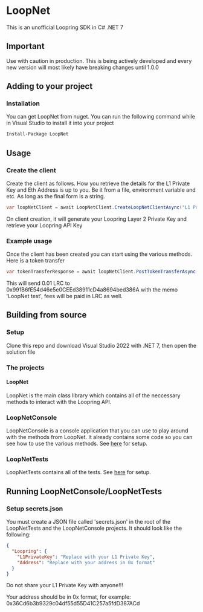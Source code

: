 # LoopNet
This is an unofficial Loopring SDK in C# .NET 7

## Important
Use with caution in production. This is being actively developed and every new version will most likely have breaking changes until 1.0.0

## Adding to your project
### Installation
You can get LoopNet from nuget. You can run the following command while in Visual Studio to install it into your project

```bash
Install-Package LoopNet
```

## Usage
### Create the client
Create the client as follows. How you retrieve the details for the L1 Private Key and Eth Address is up to you. Be it from a file, environment variable and etc. As long as the final form is a string.

```csharp
var loopNetClient = await LoopNetClient.CreateLoopNetClientAsync("L1 Private Key", "Eth Address in 0x format");
```
On client creation, it will generate your Loopring Layer 2 Private Key and retrieve your Loopring API Key

### Example usage
Once the client has been created you can start using the various methods. Here is a token transfer

```csharp
var tokenTransferResponse = await loopNetClient.PostTokenTransferAsync("0x991B6fE54d46e5e0CEEd38911cD4a8694bed386A", "LRC", 0.01m, "LRC", "LoopNet test");
```

This will send 0.01 LRC to 0x991B6fE54d46e5e0CEEd38911cD4a8694bed386A with the memo 'LoopNet test', fees will be paid in LRC as well.

## Building from source
### Setup
Clone this repo and download Visual Studio 2022 with .NET 7, then open the solution file

### The projects
#### LoopNet
LoopNet is the main class library which contains all of the neccessary methods to interact with the Loopring API.

### LoopNetConsole
LoopNetConsole is a console application that you can use to play around with the methods from LoopNet. It already contains some code so you can see how to use the various methods. See [here](https://github.com/fudgebucket27/LoopNet#running-loopnetconsoleloopnettests) for setup.

### LoopNetTests
LoopNetTests contains all of the tests. See [here](https://github.com/fudgebucket27/LoopNet#running-loopnetconsoleloopnettests) for setup.

## Running LoopNetConsole/LoopNetTests
### Setup secrets.json
You must create a JSON file called 'secrets.json' in the root of the LoopNetTests and the LoopNetConsole projects. It should look like the following:

```json
{
  "Loopring": {
    "L1PrivateKey": "Replace with your L1 Private Key",
    "Address": "Replace with your address in 0x format"
  }
}
```

Do not share your L1 Private Key with anyone!!!

Your address should be in 0x format, for example: 0x36Cd6b3b9329c04df55d55D41C257a5fdD387ACd
